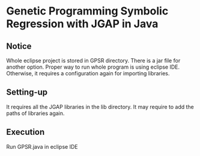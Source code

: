 # Genetic Programming Symbolic Regression with JGAP in Java

## Notice

Whole eclipse project is stored in GPSR directory. There is a jar file for another option. Proper way to run whole program is using eclipse IDE. Otherwise, it requires a configuration again for importing libraries.


## Setting-up

It requires all the JGAP libraries in the lib directory. It may require to add the paths of libraries again.


## Execution

Run GPSR.java in eclipse IDE
